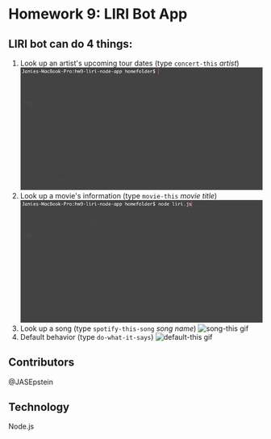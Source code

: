 # Homework 9: LIRI Bot App

## LIRI bot can do 4 things: 
1. Look up an artist's upcoming tour dates (type `concert-this` *artist*)
![concert-this gif](https://github.com/JASEpstein/hw9-liri-node-app/blob/master/readme-gifs/concert-this.gif)
2. Look up a movie's information (type `movie-this` *movie title*)
![movie-this gif](https://github.com/JASEpstein/hw9-liri-node-app/blob/master/readme-gifs/movie-this.gif)
3. Look up a song (type `spotify-this-song` *song name*)
![song-this gif](https://github.com/JASEpstein/hw9-liri-node-app/blob/master/readme-gifs/spotify-this.gif)
4. Default behavior (type `do-what-it-says`)
![default-this gif](https://github.com/JASEpstein/hw9-liri-node-app/blob/master/readme-gifs/default-this.gif)

## Contributors
@JASEpstein

## Technology
Node.js

